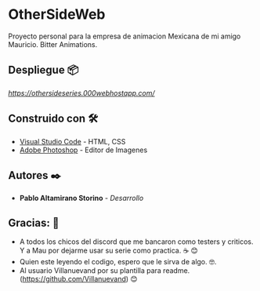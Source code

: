# OtherSideWeb

Proyecto personal para la empresa de animacion Mexicana de mi amigo Mauricio. Bitter Animations.

## Despliegue 📦

_https://othersideseries.000webhostapp.com/_

## Construido con 🛠️

* [Visual Studio Code](https://code.visualstudio.com/) - HTML, CSS
* [Adobe Photoshop](https://www.adobe.com/la/products/photoshop.html) - Editor de Imagenes

## Autores ✒️

* **Pablo Altamirano Storino** - *Desarrollo*

## Gracias: 🎁

* A todos los chicos del discord que me bancaron como testers y criticos. Y a Mau por dejarme usar su serie como practica. ☕ 😊
* Quien este leyendo el codigo, espero que le sirva de algo. 🤓.
* Al usuario Villanuevand por su plantilla para readme. (https://github.com/Villanuevand) 😊
